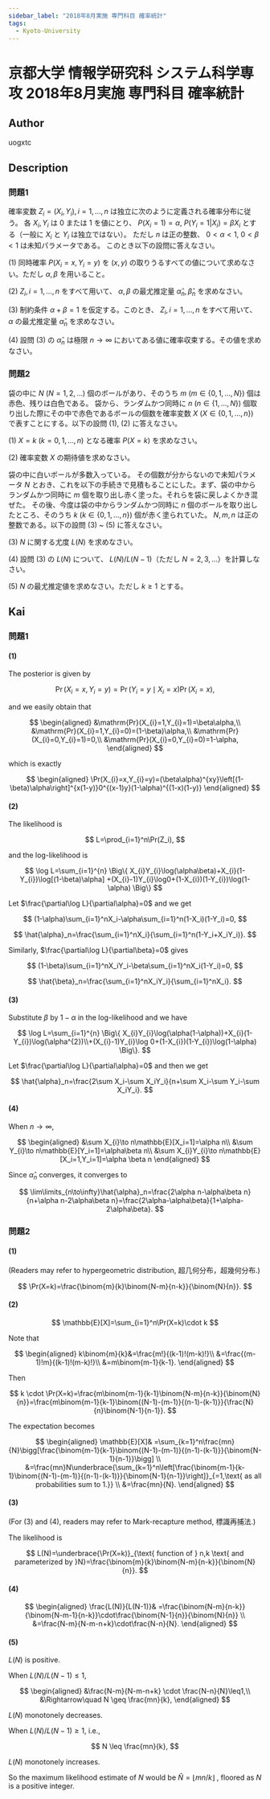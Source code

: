 ```yaml
---
sidebar_label: "2018年8月実施 専門科目 確率統計"
tags:
  - Kyoto-University
---
```

# 京都大学 情報学研究科 システム科学専攻 2018年8月実施 専門科目 確率統計

## **Author**
uogxtc

## **Description**
### 問題1
確率変数 $Z_i = (X_i, Y_i), i = 1, \ldots, n$ は独立に次のように定義される確率分布に従う。
各 $X_i, Y_i$ は $0$ または $1$ を値にとり、 $P(X_i = 1) = \alpha$, $P(Y_i = 1 | X_i) = \beta X_i$ とする（一般に $X_i$ と $Y_i$ は独立ではない）。
ただし $n$ は正の整数、 $0 < \alpha < 1$, $0 < \beta < 1$ は未知パラメータである。
このとき以下の設問に答えなさい。

(1) 同時確率 $P(X_i = x, Y_i = y)$ を $(x, y)$ の取りうるすべての値について求めなさい。ただし $\alpha, \beta$ を用いること。

(2) $Z_i, i = 1, \ldots, n$ をすべて用いて、 $\alpha, \beta$ の最尤推定量 $\hat{\alpha}_n, \hat{\beta}_n$ を求めなさい。

(3) 制約条件 $\alpha + \beta = 1$ を仮定する。このとき、 $Z_i, i = 1, \ldots, n$ をすべて用いて、 $\alpha$ の最尤推定量 $\hat{\alpha}_n$ を求めなさい。

(4) 設問 (3) の $\hat{\alpha}_n$ は極限 $n \to \infty$ においてある値に確率収束する。その値を求めなさい。

### 問題2
袋の中に $N$ ($N = 1, 2, \ldots$) 個のボールがあり、そのうち $m$ ($m \in \{0, 1, \ldots, N\}$) 個は赤色、残りは白色である。
袋から、ランダムかつ同時に $n$ ($n \in \{1, \ldots, N\}$) 個取り出した際にその中で赤色であるボールの個数を確率変数 $X$ ($X \in \{0, 1, \ldots, n\}$) で表すことにする。以下の設問 (1), (2) に答えなさい。

(1) $X = k$ ($k = 0, 1, \ldots, n$) となる確率 $P(X = k)$ を求めなさい。

(2) 確率変数 $X$ の期待値を求めなさい。

袋の中に白いボールが多数入っている。
その個数が分からないので未知パラメータ $N$ とおき、これを以下の手続きで見積もることにした。まず、袋の中からランダムかつ同時に $m$ 個を取り出し赤く塗った。それらを袋に戻しよくかき混ぜた。
その後、今度は袋の中からランダムかつ同時に $n$ 個のボールを取り出したところ、そのうち $k$ ($k \in \{0, 1, \ldots, n\}$) 個が赤く塗られていた。
$N, m, n$ は正の整数である。以下の設問 (3) ~ (5) に答えなさい。

(3) $N$ に関する尤度 $L(N)$ を求めなさい。

(4) 設問 (3) の $L(N)$ について、 $L(N)/L(N-1)$（ただし $N = 2, 3, \ldots$）を計算しなさい。

(5) $N$ の最尤推定値を求めなさい。ただし $k \geq 1$ とする。


## **Kai**
### 問題1
#### (1)
The posterior is given by

$$
\Pr(X_i=x,Y_i=y)=\Pr(Y_i=y\mid X_i=x)\Pr(X_i=x),
$$

and we easily obtain that

$$
\begin{aligned}
&\mathrm{Pr}(X_{i}=1,Y_{i}=1)=\beta\alpha,\\
&\mathrm{Pr}(X_{i}=1,Y_{i}=0)=(1-\beta)\alpha,\\
&\mathrm{Pr}(X_{i}=0,Y_{i}=1)=0,\\
&\mathrm{Pr}(X_{i}=0,Y_{i}=0)=1-\alpha,
\end{aligned}
$$

which is exactly

$$
\begin{aligned}
\Pr(X_{i}=x,Y_{i}=y)=(\beta\alpha)^{xy}\left[(1-\beta)\alpha\right]^{x(1-y)}0^{(x-1)y}(1-\alpha)^{(1-x)(1-y)}
\end{aligned}
$$

#### (2)
The likelihood is

$$
L=\prod_{i=1}^n\Pr(Z_i),
$$

and the log-likelihood is

$$
\log L=\sum_{i=1}^{n} \Big\{ X_{i}Y_{i}\log(\alpha\beta)+X_{i}(1-Y_{i})\log[(1-\beta)\alpha]
+(X_{i}-1)Y_{i}\log0+(1-X_{i})(1-Y_{i})\log(1-\alpha) \Big\}
$$

Let $\frac{\partial\log L}{\partial\alpha}=0$ and we get

$$
(1-\alpha)\sum_{i=1}^nX_i-\alpha\sum_{i=1}^n(1-X_i)(1-Y_i)=0,
$$

$$
\hat{\alpha}_n=\frac{\sum_{i=1}^nX_i}{\sum_{i=1}^n(1-Y_i+X_iY_i)}.
$$

Similarly, $\frac{\partial\log L}{\partial\beta}=0$ gives

$$
(1-\beta)\sum_{i=1}^nX_iY_i-\beta\sum_{i=1}^nX_i(1-Y_i)=0,
$$

$$
\hat{\beta}_n=\frac{\sum_{i=1}^nX_iY_i}{\sum_{i=1}^nX_i}.
$$

#### (3)
Substitute $\beta$ by $1- \alpha$ in the log-likelihood and we have

$$
\log L=\sum_{i=1}^{n} \Big\{ X_{i}Y_{i}\log(\alpha(1-\alpha))+X_{i}(1-Y_{i})\log(\alpha^{2})\\+(X_{i}-1)Y_{i}\log 0+(1-X_{i})(1-Y_{i})\log(1-\alpha) \Big\}.
$$

Let $\frac{\partial\log L}{\partial\alpha}=0$ and then we get

$$
\hat{\alpha}_n=\frac{2\sum X_i-\sum X_iY_i}{n+\sum X_i-\sum Y_i-\sum X_iY_i}.
$$

#### (4)
When $n \to \infty$,

$$
\begin{aligned}
&\sum X_{i}\to n\mathbb{E}[X_i=1]=\alpha n\\
&\sum Y_{i}\to n\mathbb{E}[Y_i=1]=\alpha\beta n\\
&\sum X_{i}Y_{i}\to n\mathbb{E}[X_i=1,Y_i=1]=\alpha \beta n
\end{aligned}
$$

Since $\hat{\alpha}_{n}$ converges, it converges to

$$
\lim\limits_{n\to\infty}\hat{\alpha}_n=\frac{2\alpha n-\alpha\beta n}{n+\alpha n-2\alpha\beta n}=\frac{2\alpha-\alpha\beta}{1+\alpha-2\alpha\beta}.
$$

### 問題2
#### (1)
(Readers may refer to hypergeometric distribution, 超几何分布，超幾何分布.)

$$
\Pr(X=k)=\frac{\binom{m}{k}\binom{N-m}{n-k}}{\binom{N}{n}}.
$$

#### (2)

$$
\mathbb{E}[X]=\sum_{i=1}^n\Pr(X=k)\cdot k
$$

Note that

$$
\begin{aligned}
k\binom{m}{k}&=\frac{m!}{(k-1)!(m-k)!}\\
&=\frac{(m-1)!m}{(k-1)!(m-k)!}\\
&=m\binom{m-1}{k-1}.
\end{aligned}
$$

Then

$$
k \cdot \Pr(X=k)=\frac{m\binom{m-1}{k-1}\binom{N-m}{n-k}}{\binom{N}{n}}=\frac{m\binom{m-1}{k-1}\binom{(N-1)-(m-1)}{(n-1)-(k-1)}}{\frac{N}{n}\binom{N-1}{n-1}}.
$$

The expectation becomes

$$
\begin{aligned}
\mathbb{E}[X]& =\sum_{k=1}^n\frac{mn}{N}\bigg[\frac{\binom{m-1}{k-1}\binom{(N-1)-(m-1)}{(n-1)-(k-1)}}{\binom{N-1}{n-1}}\bigg] \\
&=\frac{mn}N\underbrace{\sum_{k=1}^n\left[\frac{\binom{m-1}{k-1}\binom{(N-1)-(m-1)}{(n-1)-(k-1)}}{\binom{N-1}{n-1}}\right]}_{=1,\text{ as all probabilities sum to 1.}} \\
&=\frac{mn}{N}.
\end{aligned}
$$

#### (3)
(For (3) and (4), readers may refer to Mark-recapture method, 標識再捕法.)

The likelihood is

$$
L(N)=\underbrace{\Pr(X=k)}_{\text{ function of } n,k \text{ and parameterized by }N}=\frac{\binom{m}{k}\binom{N-m}{n-k}}{\binom{N}{n}}.
$$

#### (4)

$$
\begin{aligned}
\frac{L(N)}{L(N-1)}& =\frac{\binom{N-m}{n-k}}{\binom{N-m-1}{n-k}}\cdot\frac{\binom{N-1}{n}}{\binom{N}{n}} \\
&=\frac{N-m}{N-m-n+k}\cdot\frac{N-n}{N}.
\end{aligned}
$$

#### (5)
$L(N)$ is positive.

When $L(N)/L(N-1) \leq 1$,

$$
\begin{aligned}
&\frac{N-m}{N-m-n+k} \cdot \frac{N-n}{N}\leq1,\\
&\Rightarrow\quad N \geq \frac{mn}{k},
\end{aligned}
$$

$L(N)$ monotonely decreases.

When $L(N)/L(N-1) \geq 1$, i.e.,

$$
N \leq \frac{mn}{k},
$$

$L(N)$ monotonely increases.

So the maximum likelihood estimate of $N$ would be $\hat{N}=\lfloor mn/k\rfloor$ , floored as $N$ is a positive integer.
